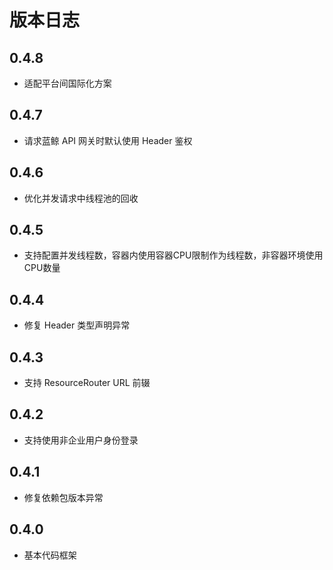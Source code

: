 # 版本日志

## 0.4.8

- 适配平台间国际化方案

## 0.4.7

- 请求蓝鲸 API 网关时默认使用 Header 鉴权

## 0.4.6

- 优化并发请求中线程池的回收

## 0.4.5

- 支持配置并发线程数，容器内使用容器CPU限制作为线程数，非容器环境使用CPU数量

## 0.4.4

- 修复 Header 类型声明异常

## 0.4.3

- 支持 ResourceRouter URL 前辍

## 0.4.2

- 支持使用非企业用户身份登录

## 0.4.1

- 修复依赖包版本异常

## 0.4.0

- 基本代码框架
